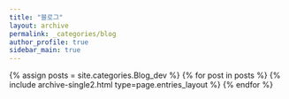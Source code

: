 ```yaml
---
title: "블로그"
layout: archive
permalink: _categories/blog
author_profile: true
sidebar_main: true
---
```


{% assign posts = site.categories.Blog_dev %}
{% for post in posts %} {% include archive-single2.html type=page.entries_layout %} {% endfor %}
